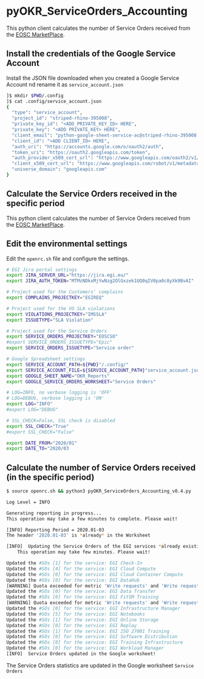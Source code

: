 # pyOKR_ServiceOrders_Accounting

This python client calculates the number of Service Orders received from the [EOSC MarketPlace](https://marketplace.eosc-portal.eu/).

## Install the credentials of the Google Service Account

Install the JSON file downloaded when you created a Google Service Account nd rename it as `service_account.json`

```bash
]$ mkdir $PWD/.config
]$ cat .config/service_account.json
{
  "type": "service_account",
  "project_id": "striped-rhino-395008",
  "private_key_id": "<ADD_PRIVATE_KEY_ID> HERE",
  "private_key": "<ADD PRIVATE_KEY> HERE",
  "client_email": "python-google-sheet-service-ac@striped-rhino-395008.iam.gserviceaccount.com",
  "client_id": "<ADD CLIENT_ID> HERE",
  "auth_uri": "https://accounts.google.com/o/oauth2/auth",
  "token_uri": "https://oauth2.googleapis.com/token",
  "auth_provider_x509_cert_url": "https://www.googleapis.com/oauth2/v1/certs",
  "client_x509_cert_url": "https://www.googleapis.com/robot/v1/metadata/x509/python-google-sheet-service-ac%40striped-rhino-395008.iam.gserviceaccount.com",
  "universe_domain": "googleapis.com"
}
```

## Calculate the Service Orders received in the specific period

This python client calculates the number of Service Orders received from the [EOSC MarketPlace](https://marketplace.eosc-portal.eu/).

## Edit the environmental settings

Edit the `openrc.sh` file and configure the settings.

```bash
# EGI Jira portal settings
export JIRA_SERVER_URL="https://jira.egi.eu/"
export JIRA_AUTH_TOKEN="MTMzNDkxMjYwNzg2OlGxzek1UQ0qIV0pa0c8yXk9BvAI"

# Project used for the Customers' complains
export COMPLAINS_PROJECTKEY="EGIREQ"

# Project used for the VO SLA violations
export VIOLATIONS_PROJECTKEY="IMSSLA"
export ISSUETYPE="SLA Violation"

# Project used for the Service Orders
export SERVICE_ORDERS_PROJECTKEY="EOSCSO"
#export SERVICE_ORDERS_ISSUETYPE="Epic"
export SERVICE_ORDERS_ISSUETYPE="Service order"

# Google Spreadsheet settings
export SERVICE_ACCOUNT_PATH=${PWD}"/.config/"
export SERVICE_ACCOUNT_FILE=${SERVICE_ACCOUNT_PATH}"service_account.json"
export GOOGLE_SHEET_NAME="OKR_Reports"
export GOOGLE_SERVICE_ORDERS_WORKSHEET="Service Orders"

# LOG=INFO, no verbose logging is 'OFF'
# LOG=DEBUG, verbose logging is 'ON'
export LOG="INFO"
#export LOG="DEBUG"

# SSL_CHECK=False, SSL check is disabled
export SSL_CHECK="True"
#export SSL_CHECK="False"

export DATE_FROM="2020/01"
export DATE_TO="2020/03
```

## Calculate the number of Service Orders received (in the specific period)

```bash
$ source openrc.sh && python3 pyOKR_ServiceOrders_Accounting_v0.4.py

Log Level = INFO

Generating reporting in progress...
This operation may take a few minutes to complete. Please wait!

[INFO] Reporting Period = 2020.01-03
The header '2020.01-03' is *already* in the Worksheet

[INFO]  Updating the Service Orders of the EGI services *already existing* in the worksheet in progress..
	This operation may take few minutes. Please wait!

Updated the #SOs [1] for the service: EGI Check-In
Updated the #SOs [4] for the service: EGI Cloud Compute
Updated the #SOs [0] for the service: EGI Cloud Container Compute
Updated the #SOs [0] for the service: EGI DataHub
[WARNING] Quota exceeded for metric 'Write requests' and 'Write requests per minute per user'
Updated the #SOs [0] for the service: EGI Data Transfer
Updated the #SOs [0] for the service: EGI FitSM Training
[WARNING] Quota exceeded for metric 'Write requests' and 'Write requests per minute per user'
Updated the #SOs [0] for the service: EGI Infrastructure Manager
Updated the #SOs [5] for the service: EGI Notebooks
Updated the #SOs [1] for the service: EGI Online Storage
Updated the #SOs [0] for the service: EGI Replay
Updated the #SOs [1] for the service: EGI ISO 27001 Training
Updated the #SOs [0] for the service: EGI Software Distribution
Updated the #SOs [0] for the service: EGI Training Infrastructure
Updated the #SOs [0] for the service: EGI Workload Manager
[INFO]  Service Orders updated in the Google worksheet!
```

The Service Orders statistics are updated in the Google worksheet `Service Orders`
